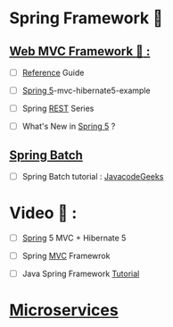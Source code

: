 # Spring Framework :high_brightness:

## [Web MVC Framework :green_book: :](#)
  - [ ] [Reference](https://docs.spring.io/spring-framework/docs/5.0.0.M1/spring-framework-reference/html/mvc.html) Guide
  - [ ] [Spring 5](https://howtodoinjava.com/spring5/webmvc/spring5-mvc-hibernate5-example/)-mvc-hibernate5-example

  - [ ] Spring [REST](http://www.baeldung.com/rest-with-spring-series/) Series
  - [ ] What's New in [Spring 5](https://www.ibm.com/developerworks/library/j-whats-new-in-spring-framework-5-theedom/) ?

## [Spring Batch](#)
  - [ ] Spring Batch tutorial : [JavacodeGeeks](https://www.javacodegeeks.com/2015/03/spring-batch-tutorial.html)

# Video :movie_camera: :
  - [ ] [Spring](https://www.youtube.com/watch?v=x74xoMjfOjs) 5 MVC + Hibernate 5
  - [ ] Spring [MVC](https://www.youtube.com/playlist?list=PLnQBGpefeAlvPe_Z2Y_Z7tmuuK4WRNuos) Framewrok
  - [ ] Java Spring Framework [Tutorial](https://www.youtube.com/playlist?list=PL3ARE_tY1e5Nj-X2pfcAnIC0frB-yDVon)


# [Microservices](https://github.com/adhikariaman01/BookmarkSiteList/blob/master/MyBookmarkedLink/Microservices/README.md)
